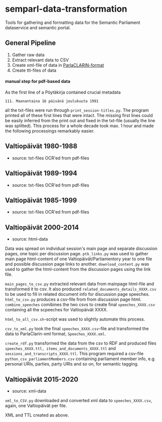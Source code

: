 # semparl-data-transformation
Tools for gathering and formatting data for the Semantic Parliament dataservice and semantic portal.

## General Pipeline
1. Gather raw data
2. Extract relevant data to CSV
3. Create xml-file of data in [ParlaCLARIN-format](https://clarin-eric.github.io/parla-clarin/)
4. Create ttl-files of data

#### manual step for pdf-based data
As the first line of a Pöytäkirja contained crucial metadata
```
111. Maanantaina 16 päivänä joulukuuta 1991
```
 all the txt-files were run through ```print_session-titles.py```. The program printed all of these first lines that were intact. The missing first lines could be easily inferred from the print out and fixed in the txt-file (usually the line was splitted). This process for a whole decade took max. 1 hour and made the following processings remarkably easier.

## Valtiopäivät 1980-1988
- source: txt-files OCR'ed from pdf-files


## Valtiopäivät 1989-1994
- source: txt-files OCR'ed from pdf-files 


## Valtiopäivät 1985-1999
- source: txt-files OCR'ed from pdf-files 



## Valtiopäivät 2000-2014
- source: html-data

Data was spread on individual session's main page and separate discussion pages, one topic per discussion page.
```ptk_links.py``` was used to gather main page html-content of one Valtiopäivät/Parliamentory year to one file and possible discussion page links to another. ```download_content.py``` was used to gather the html-content from the discussion pages using the link file.

```main_pages_to_csv.py``` extracted relevant data from mainpage html-file and transformed it to csv. It also produced ```related_documents_details_XXXX.csv``` to be used to fill in related document info for discussion page speeches. 
```html_to_csv.py``` produces a csv-file from from discussion page html.
```combine_speeches``` comibines the two csvs to create final ```speeches_XXXX.csv``` containing all the scpeeches for Valtiopäivät XXXX.

```html_to_all_csv.sh```-script was used to slightly automate this process.

 ```csv_to_xml.py``` took  the final ```speeches_XXXX.csv```-file and transformed the data to ParlaClarin-xml format, ```Speeches_XXXX.xml```.

 ```create_rdf.py``` transformed the data from the csv to RDF and produced files ```speeches_XXXX.ttl, items_and_documents_XXXX.ttl```  and ``` sessions_and_transcripts_XXXX.ttl```. This program required a csv-file ```python_csv_parliamentMembers.csv``` containing parliament member info, e.g. personal URIs, parties, party URIs and so on, for semantic tagging.


## Valtiopäivät 2015-2020
- source: xml-data

```xml_to_CSV.py``` downloaded and converted xml data to ```speeches_XXXX.csv```, again, one Valtiopäivät per file.

XML and TTL created as above.
